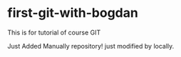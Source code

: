 # first-git-with-bogdan
This is for tutorial of course GIT

Just Added Manually repository!
just modified by locally.

